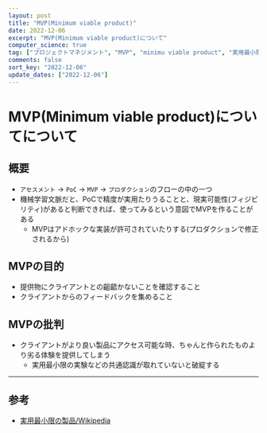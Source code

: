 ```yaml
---
layout: post
title: "MVP(Minimum viable product)"
date: 2022-12-06
excerpt: "MVP(Minimum viable product)について"
computer_science: true
tag: ["プロジェクトマネジメント", "MVP", "minimu viable product", "実用最小限の製品"]
comments: false
sort_key: "2022-12-06"
update_dates: ["2022-12-06"]
---
```


# MVP(Minimum viable product)についてについて

## 概要
 - `アセスメント` -> `PoC` -> `MVP` -> `プロダクション`のフローの中の一つ
 - 機械学習文脈だと、PoCで精度が実用たりうることと、現実可能性(フィジビリティ)があると判断できれば、使ってみるという意図でMVPを作ることがある
   - MVPはアドホックな実装が許可されていたりする(プロダクションで修正されるから)

## MVPの目的
 - 提供物にクライアントとの齟齬かないことを確認すること
 - クライアントからのフィードバックを集めること

## MVPの批判
 - クライアントがより良い製品にアクセス可能な時、ちゃんと作られたものより劣る体験を提供してしまう
   - 実用最小限の実験などの共通認識が取れていないと破綻する

---

## 参考
 - [実用最小限の製品/Wikipedia](https://ja.wikipedia.org/wiki/%E5%AE%9F%E7%94%A8%E6%9C%80%E5%B0%8F%E9%99%90%E3%81%AE%E8%A3%BD%E5%93%81)

